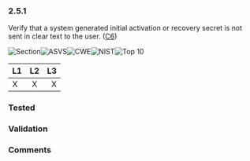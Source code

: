 ### 2.5.1 
Verify that a system generated initial activation or recovery secret is not sent in clear text to the user. ([C6](https://www.owasp.org/index.php/OWASP_Proactive_Controls#tab=Formal_Numbering))

![Section](https://img.shields.io/badge/V2-green.svg)![ASVS](https://img.shields.io/badge/ASVS-2.5.1-blue.svg)![CWE](https://img.shields.io/badge/CWE-640-red.svg)![NIST](https://img.shields.io/badge/NIST-5.1.1.2-important.svg)![Top 10](https://img.shields.io/badge/--lightgray.svg)

| L1| L2| L3|
| --|:--:|-:|
| X | X | X |

### Tested

### Validation

### Comments

        